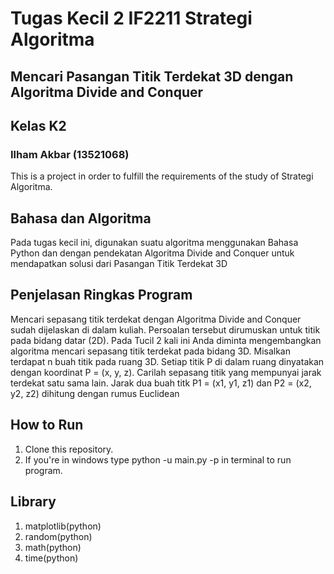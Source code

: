 # Tugas Kecil 2 IF2211 Strategi Algoritma
## Mencari Pasangan Titik Terdekat 3D dengan Algoritma Divide and Conquer

## Kelas K2
### Ilham Akbar (13521068)

This is a project in order to fulfill the requirements of the study of Strategi Algoritma.

## Bahasa dan Algoritma
Pada tugas kecil ini, digunakan suatu algoritma menggunakan Bahasa Python dan dengan pendekatan Algoritma Divide and Conquer untuk mendapatkan solusi dari Pasangan Titik Terdekat 3D

## Penjelasan Ringkas Program
Mencari sepasang titik terdekat dengan Algoritma Divide and Conquer sudah dijelaskan di 
dalam kuliah. Persoalan tersebut dirumuskan untuk titik pada bidang datar (2D). Pada Tucil 2
kali ini Anda diminta mengembangkan algoritma mencari sepasang titik terdekat pada bidang 
3D. Misalkan terdapat n buah titik pada ruang 3D. Setiap titik P di dalam ruang dinyatakan 
dengan koordinat P = (x, y, z). Carilah sepasang titik yang mempunyai jarak terdekat satu 
sama lain. Jarak dua buah titk P1 = (x1, y1, z1) dan P2 = (x2, y2, z2) dihitung dengan rumus 
Euclidean

## How to Run
1. Clone this repository.
2. If you're in windows type python -u main.py -p in terminal to run program.

## Library 
1. matplotlib(python)
2. random(python)
3. math(python)
4. time(python)
